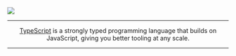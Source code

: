<img src="./Assets/typescript.gif" />
<hr>
<div align="center"> 
<p>
  <a href="https://www.typescriptlang.org/">TypeScript</a> 
  is a strongly typed programming language that builds on JavaScript, giving you better tooling at any scale.
</p>
<hr>
</div>
